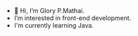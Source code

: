

- 👋 Hi, I’m Glory P.Mathai.
- I’m interested in front-end development.
- I'm currently learning Java.

